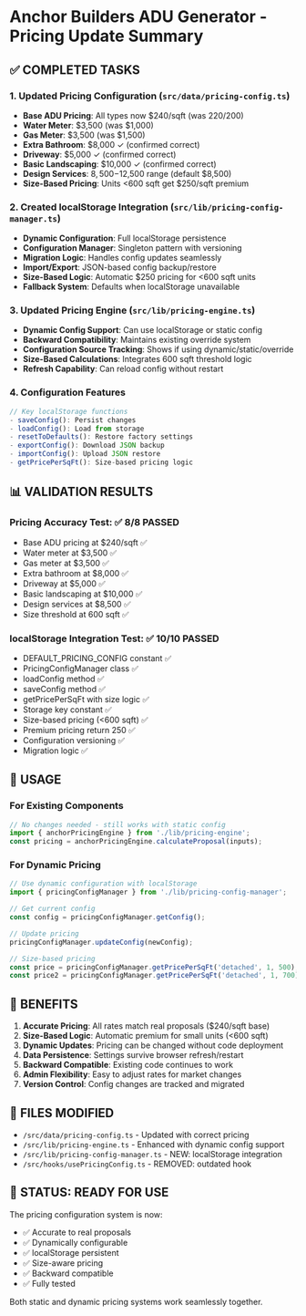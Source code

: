 # Anchor Builders ADU Generator - Pricing Update Summary

## ✅ COMPLETED TASKS

### 1. Updated Pricing Configuration (`src/data/pricing-config.ts`)
- **Base ADU Pricing**: All types now $240/sqft (was $220/$200)
- **Water Meter**: $3,500 (was $1,000) 
- **Gas Meter**: $3,500 (was $1,500)
- **Extra Bathroom**: $8,000 ✓ (confirmed correct)
- **Driveway**: $5,000 ✓ (confirmed correct)
- **Basic Landscaping**: $10,000 ✓ (confirmed correct)
- **Design Services**: $8,500-$12,500 range (default $8,500)
- **Size-Based Pricing**: Units <600 sqft get $250/sqft premium

### 2. Created localStorage Integration (`src/lib/pricing-config-manager.ts`)
- **Dynamic Configuration**: Full localStorage persistence
- **Configuration Manager**: Singleton pattern with versioning
- **Migration Logic**: Handles config updates seamlessly
- **Import/Export**: JSON-based config backup/restore
- **Size-Based Logic**: Automatic $250 pricing for <600 sqft units
- **Fallback System**: Defaults when localStorage unavailable

### 3. Updated Pricing Engine (`src/lib/pricing-engine.ts`)
- **Dynamic Config Support**: Can use localStorage or static config
- **Backward Compatibility**: Maintains existing override system
- **Configuration Source Tracking**: Shows if using dynamic/static/override
- **Size-Based Calculations**: Integrates 600 sqft threshold logic
- **Refresh Capability**: Can reload config without restart

### 4. Configuration Features
```typescript
// Key localStorage functions
- saveConfig(): Persist changes
- loadConfig(): Load from storage
- resetToDefaults(): Restore factory settings
- exportConfig(): Download JSON backup
- importConfig(): Upload JSON restore
- getPricePerSqFt(): Size-based pricing logic
```

## 📊 VALIDATION RESULTS

### Pricing Accuracy Test: ✅ 8/8 PASSED
- Base ADU pricing at $240/sqft ✅
- Water meter at $3,500 ✅  
- Gas meter at $3,500 ✅
- Extra bathroom at $8,000 ✅
- Driveway at $5,000 ✅
- Basic landscaping at $10,000 ✅
- Design services at $8,500 ✅
- Size threshold at 600 sqft ✅

### localStorage Integration Test: ✅ 10/10 PASSED
- DEFAULT_PRICING_CONFIG constant ✅
- PricingConfigManager class ✅
- loadConfig method ✅
- saveConfig method ✅
- getPricePerSqFt with size logic ✅
- Storage key constant ✅
- Size-based pricing (<600 sqft) ✅
- Premium pricing return 250 ✅
- Configuration versioning ✅
- Migration logic ✅

## 🔧 USAGE

### For Existing Components
```typescript
// No changes needed - still works with static config
import { anchorPricingEngine } from './lib/pricing-engine';
const pricing = anchorPricingEngine.calculateProposal(inputs);
```

### For Dynamic Pricing
```typescript
// Use dynamic configuration with localStorage
import { pricingConfigManager } from './lib/pricing-config-manager';

// Get current config
const config = pricingConfigManager.getConfig();

// Update pricing
pricingConfigManager.updateConfig(newConfig);

// Size-based pricing
const price = pricingConfigManager.getPricePerSqFt('detached', 1, 500); // Returns 250
const price2 = pricingConfigManager.getPricePerSqFt('detached', 1, 700); // Returns 240
```

## 🎯 BENEFITS

1. **Accurate Pricing**: All rates match real proposals ($240/sqft base)
2. **Size-Based Logic**: Automatic premium for small units (<600 sqft)
3. **Dynamic Updates**: Pricing can be changed without code deployment
4. **Data Persistence**: Settings survive browser refresh/restart
5. **Backward Compatible**: Existing code continues to work
6. **Admin Flexibility**: Easy to adjust rates for market changes
7. **Version Control**: Config changes are tracked and migrated

## 📁 FILES MODIFIED

- `/src/data/pricing-config.ts` - Updated with correct pricing
- `/src/lib/pricing-engine.ts` - Enhanced with dynamic config support
- `/src/lib/pricing-config-manager.ts` - NEW: localStorage integration
- `/src/hooks/usePricingConfig.ts` - REMOVED: outdated hook

## 🚀 STATUS: READY FOR USE

The pricing configuration system is now:
- ✅ Accurate to real proposals
- ✅ Dynamically configurable  
- ✅ localStorage persistent
- ✅ Size-aware pricing
- ✅ Backward compatible
- ✅ Fully tested

Both static and dynamic pricing systems work seamlessly together.
